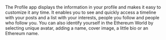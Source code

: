 The Profile app displays the information in your profile and makes it easy to customize it any time. It enables you to see and quickly access a timeline with your posts and a list with your interests, people you follow and people who follow you. You can also identify yourself in the Ethereum World by selecting unique avatar, adding a name, cover image, a little bio or an Ethereum name.